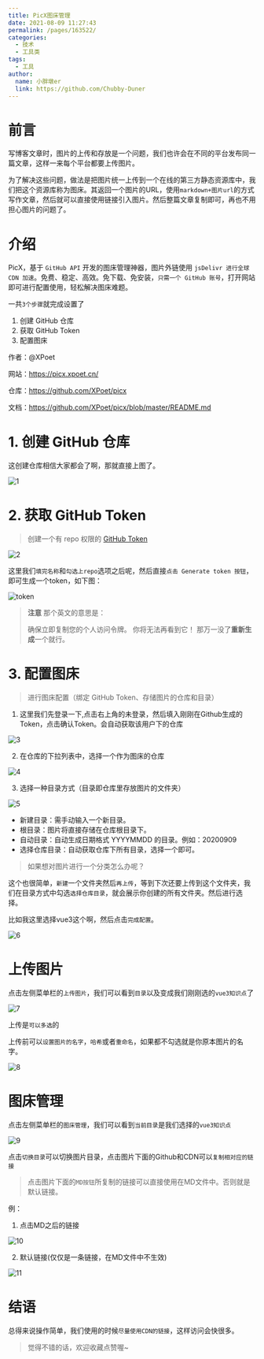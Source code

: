 ```yaml
---
title: PicX图床管理
date: 2021-08-09 11:27:43
permalink: /pages/163522/
categories:
  - 技术
  - 工具类
tags:
  - 工具
author:
  name: 小胖墩er
  link: https://github.com/Chubby-Duner
---
```

# 前言
写博客文章时，图片的上传和存放是一个问题，我们也许会在不同的平台发布同一篇文章，这样一来每个平台都要上传图片。

为了解决这些问题，做法是把图片统一上传到一个在线的第三方静态资源库中，我们把这个资源库称为图床。其返回一个图片的URL，使用`markdown+图片url`的方式写作文章，然后就可以直接使用链接引入图片。然后整篇文章复制即可，再也不用担心图片的问题了。

# 介绍
PicX，基于 `GitHub API` 开发的图床管理神器，图片外链使用 `jsDelivr 进行全球 CDN 加速`。免费、稳定、高效。免下载、免安装，`只需一个 GitHub 账号`，打开网站即可进行配置使用，轻松解决图床难题。

一共`3个步骤`就完成设置了
1. 创建 GitHub 仓库
2. 获取 GitHub Token
3. 配置图床

作者：@XPoet

网站：<https://picx.xpoet.cn/>

仓库：<https://github.com/XPoet/picx>

文档：<https://github.com/XPoet/picx/blob/master/README.md>

# 1. 创建 GitHub 仓库
这创建仓库相信大家都会了啊，那就直接上图了。

![1](https://cdn.jsdelivr.net/gh/Chubby-Duner/image-hosting@master/图床/1.png)

# 2. 获取 GitHub Token
> 创建一个有 repo 权限的 [GitHub Token](https://github.com/settings/tokens/new)

![2](https://cdn.jsdelivr.net/gh/Chubby-Duner/image-hosting@master/图床/2.png)

这里我们`填完名称`和`勾选上repo`选项之后呢，然后直接`点击 Generate token 按钮`，即可生成一个token，如下图：

![token](https://cdn.jsdelivr.net/gh/Chubby-Duner/image-hosting@master/图床/token.png)

>**注意** 
>那个英文的意思是：
>
> 确保立即复制您的个人访问令牌。 你将无法再看到它！
那万一没了**重新生成**一个就行。

# 3. 配置图床
>进行图床配置（绑定 GitHub Token、存储图片的仓库和目录）
1. 这里我们先登录一下,点击右上角的未登录，然后填入刚刚在Github生成的Token，点击确认Token。会自动获取该用户下的仓库

![3](https://cdn.jsdelivr.net/gh/Chubby-Duner/image-hosting@master/图床/3.png)

2. 在仓库的下拉列表中，选择一个作为图床的仓库

![4](https://cdn.jsdelivr.net/gh/Chubby-Duner/image-hosting@master/图床/4.png)

3. 选择一种目录方式（目录即仓库里存放图片的文件夹）

![5](https://cdn.jsdelivr.net/gh/Chubby-Duner/image-hosting@master/图床/5.png)
-   新建目录：需手动输入一个新目录。
-   根目录：图片将直接存储在仓库根目录下。
-   自动目录：自动生成日期格式 YYYYMMDD 的目录。例如：20200909
-   选择仓库目录：自动获取仓库下所有目录，选择一个即可。

> 如果想对图片进行一个分类怎么办呢？

这个也很简单，`新建`一个文件夹然后`再上传`，等到下次还要上传到这个文件夹，我们在目录方式中勾选`选择仓库目录`，就会展示你创建的所有文件夹。然后进行选择。

比如我这里选择vue3这个啊，然后点击`完成配置`。

![6](https://cdn.jsdelivr.net/gh/Chubby-Duner/image-hosting@master/图床/6.png)
# 上传图片
点击左侧菜单栏的`上传图片`，我们可以看到`目录`以及变成我们刚刚选的`vue3知识点`了

![7](https://cdn.jsdelivr.net/gh/Chubby-Duner/image-hosting@master/图床/7.png)

上传是`可以多选`的

上传前可以`设置图片的名字`，`哈希`或者`重命名`，如果都不勾选就是你原本图片的名字。

![8](https://cdn.jsdelivr.net/gh/Chubby-Duner/image-hosting@master/图床/8.png)
# 图床管理
点击左侧菜单栏的`图床管理`，我们可以看到`当前目录`是我们选择的`vue3知识点`

![9](https://cdn.jsdelivr.net/gh/Chubby-Duner/image-hosting@master/图床/9.png)

点击`切换目录`可以切换图片目录，点击图片下面的Github和CDN可以`复制相对应的链接`

> 点击图片下面的`MD按钮`所复制的链接可以直接使用在MD文件中。否则就是默认链接。

例：
1. 点击MD之后的链接

![10](https://cdn.jsdelivr.net/gh/Chubby-Duner/image-hosting@master/图床/10.png)

2. 默认链接(仅仅是一条链接，在MD文件中不生效)

![11](https://cdn.jsdelivr.net/gh/Chubby-Duner/image-hosting@master/图床/11.png)
# 结语
总得来说操作简单，我们使用的时候`尽量使用CDN的链接`，这样访问会快很多。

> 觉得不错的话，欢迎收藏点赞喔~
